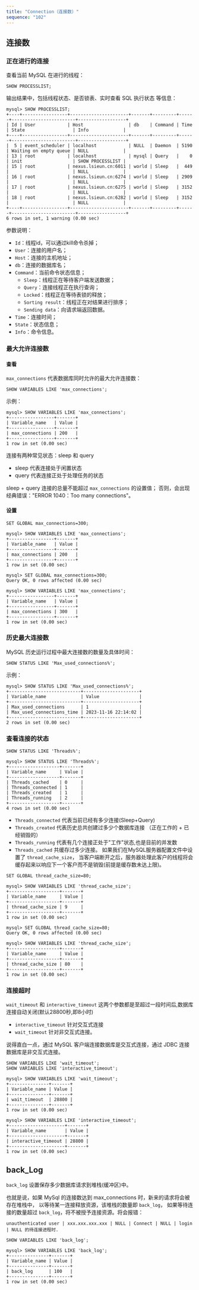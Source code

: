 ```yaml
---
title: "Connection（连接数）"
sequence: "102"
---
```


## 连接数

### 正在进行的连接

查看当前 MySQL 在进行的线程：

```text
SHOW PROCESSLIST;
```

输出结果中，包括线程状态、是否锁表、实时查看 SQL 执行状态 等信息：

```text
mysql> SHOW PROCESSLIST;
+----+-----------------+----------------------+-------+---------+------+------------------------+------------------+
| Id | User            | Host                 | db    | Command | Time | State                  | Info             |
+----+-----------------+----------------------+-------+---------+------+------------------------+------------------+
|  5 | event_scheduler | localhost            | NULL  | Daemon  | 5190 | Waiting on empty queue | NULL             |
| 13 | root            | localhost            | mysql | Query   |    0 | init                   | SHOW PROCESSLIST |
| 15 | root            | nexus.lsieun.cn:6011 | world | Sleep   |  449 |                        | NULL             |
| 16 | root            | nexus.lsieun.cn:6274 | world | Sleep   | 2909 |                        | NULL             |
| 17 | root            | nexus.lsieun.cn:6275 | world | Sleep   | 3152 |                        | NULL             |
| 18 | root            | nexus.lsieun.cn:6282 | world | Sleep   | 3152 |                        | NULL             |
+----+-----------------+----------------------+-------+---------+------+------------------------+------------------+
6 rows in set, 1 warning (0.00 sec)
```

参数说明：

- `Id`：线程id，可以通过kill命令杀掉；
- `User`：连接的用户名；
- `Host`：连接的主机地址；
- `db`：连接的数据库名；
- `Command`：当前命令状态信息；
    - `Sleep`：线程正在等待客户端发送数据；
    - `Query`：连接线程正在执行查询；
    - `Locked`：线程正在等待表锁的释放；
    - `Sorting result`：线程正在对结果进行排序；
    - `Sending data`：向请求端返回数据。
- `Time`：连接时间；
- `State`：状态信息；
- `Info`：命令信息。

### 最大允许连接数

#### 查看

`max_connections` 代表数据库同时允许的最大允许连接数：

```text
SHOW VARIABLES LIKE 'max_connections';
```

示例：

```text
mysql> SHOW VARIABLES LIKE 'max_connections';
+-----------------+-------+
| Variable_name   | Value |
+-----------------+-------+
| max_connections | 200   |
+-----------------+-------+
1 row in set (0.00 sec)
```

连接有两种常见状态：sleep 和 query

- sleep 代表连接处于闲置状态
- query 代表连接正处于处理任务的状态

sleep + query 连接的总量不能超过 `max_connections` 的设置值；
否则，会出现经典错误："ERROR 1040：Too many connections"。

#### 设置

```text
SET GLOBAL max_connections=300;
```

```text
mysql> SHOW VARIABLES LIKE 'max_connections';
+-----------------+-------+
| Variable_name   | Value |
+-----------------+-------+
| max_connections | 200   |
+-----------------+-------+
1 row in set (0.00 sec)

mysql> SET GLOBAL max_connections=300;
Query OK, 0 rows affected (0.00 sec)

mysql> SHOW VARIABLES LIKE 'max_connections';
+-----------------+-------+
| Variable_name   | Value |
+-----------------+-------+
| max_connections | 300   |
+-----------------+-------+
1 row in set (0.00 sec)
```

### 历史最大连接数

MySQL 历史运行过程中最大连接数的数量及具体时间：

```text
SHOW STATUS LIKE 'Max_used_connections%';
```

示例：

```text
mysql> SHOW STATUS LIKE 'Max_used_connections%';
+---------------------------+---------------------+
| Variable_name             | Value               |
+---------------------------+---------------------+
| Max_used_connections      | 1                   |
| Max_used_connections_time | 2023-11-16 22:14:02 |
+---------------------------+---------------------+
2 rows in set (0.00 sec)
```

### 查看连接的状态

```text
SHOW STATUS LIKE 'Threads%';
```

```text
mysql> SHOW STATUS LIKE 'Threads%';
+-------------------+-------+
| Variable_name     | Value |
+-------------------+-------+
| Threads_cached    | 0     |
| Threads_connected | 1     |
| Threads_created   | 1     |
| Threads_running   | 2     |
+-------------------+-------+
4 rows in set (0.00 sec)
```

- `Threads_connected` 代表当前已经有多少连接(Sleep+Query)
- `Threads_created` 代表历史总共创建过多少个数据库连接 （正在工作的 + 已经销毁的）
- `Threads_running` 代表有几个连接正处于"工作"状态,也是目前的并发数
- `Threads_cached` 共缓存过多少连接。
  如果我们在MySQL服务器配置文件中设置了 `thread_cache_size`，
  当客户端断开之后，服务器处理此客户的线程将会缓存起来以响应下一个客户而不是销毁(前提是缓存数未达上限)。

```text
SET GLOBAL thread_cache_size=80;
```

```text
mysql> SHOW VARIABLES LIKE 'thread_cache_size';
+-------------------+-------+
| Variable_name     | Value |
+-------------------+-------+
| thread_cache_size | 9     |
+-------------------+-------+
1 row in set (0.00 sec)

mysql> SET GLOBAL thread_cache_size=80;
Query OK, 0 rows affected (0.00 sec)

mysql> SHOW VARIABLES LIKE 'thread_cache_size';
+-------------------+-------+
| Variable_name     | Value |
+-------------------+-------+
| thread_cache_size | 80    |
+-------------------+-------+
1 row in set (0.00 sec)
```

### 连接超时

`wait_timeout` 和 `interactive_timeout`
这两个参数都是至超过一段时间后,数据库连接自动关闭(默认28800秒,即8小时)

- `interactive_timeout` 针对交互式连接
- `wait_timeout` 针对非交互式连接。

说得直白一点，通过 MySQL 客户端连接数据库是交互式连接，通过 JDBC 连接数据库是非交互式连接。

```text
SHOW VARIABLES LIKE 'wait_timeout';
SHOW VARIABLES LIKE 'interactive_timeout';
```

```text
mysql> SHOW VARIABLES LIKE 'wait_timeout';
+---------------+-------+
| Variable_name | Value |
+---------------+-------+
| wait_timeout  | 28800 |
+---------------+-------+
1 row in set (0.00 sec)

mysql> SHOW VARIABLES LIKE 'interactive_timeout';
+---------------------+-------+
| Variable_name       | Value |
+---------------------+-------+
| interactive_timeout | 28800 |
+---------------------+-------+
1 row in set (0.00 sec)
```

## back_Log

`back_log` 设置保存多少数据库请求到堆栈(缓冲区)中。

也就是说，如果 MySql 的连接数达到 max_connections 时，新来的请求将会被存在堆栈中，
以等待某一连接释放资源，该堆栈的数量即 `back_log`，
如果等待连接的数量超过 `back_log`，将不被授予连接资源。将会报错：

```text
unauthenticated user | xxx.xxx.xxx.xxx | NULL | Connect | NULL | login | NULL 的待连接进程时.
```

```text
SHOW VARIABLES LIKE 'back_log';
```

```text
mysql> SHOW VARIABLES LIKE 'back_log';
+---------------+-------+
| Variable_name | Value |
+---------------+-------+
| back_log      | 100   |
+---------------+-------+
1 row in set (0.00 sec)
```


